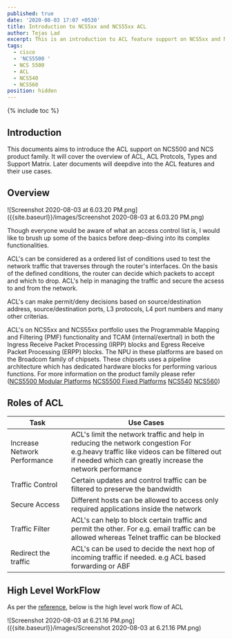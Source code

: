 ```yaml
---
published: true
date: '2020-08-03 17:07 +0530'
title: Introduction to NCS5xx and NCS55xx ACL
author: Tejas Lad
excerpt: This is an introduction to ACL feature support on NCS5xx and NCS55xx portfolio
tags:
  - cisco
  - 'NCS5500 '
  - NCS 5500
  - ACL
  - NCS540
  - NCS560
position: hidden
---
```

{% include toc %}

## Introduction

This documents aims to introduce the ACL support on NCS500 and NCS product family. It will cover the overview of ACL, ACL Protcols, Types and Support Matrix. Later documents will deepdive into the ACL features and their use cases.

## Overview

![Screenshot 2020-08-03 at 6.03.20 PM.png]({{site.baseurl}}/images/Screenshot 2020-08-03 at 6.03.20 PM.png)

Though everyone would be aware of what an access control list is, I would like to brush up some of the basics before deep-diving into its complex functionalities. 

ACL's can be considered as a ordered list of conditions used to test the network traffic that traverses through the router's interfaces. On the basis of the defined conditions, the router can decide which packets to accept and which to drop. ACL's help in managing the traffic and secure the acsess to and from the network.

ACL's can make permit/deny decisions based on source/destination address, source/destination ports, L3 protocols, L4 port numbers and many other criterias.

ACL's on NCS5xx and NCS55xx portfolio uses the Programmable Mapping and Filtering (PMF) functionality and TCAM (internal/exertnal) in both the Ingress Receive Packet Processing (IRPP) blocks and Egress Receive Packet Processing (ERPP) blocks. The NPU in these platforms are based on the Broadcom family of chipsets.  These chipsets uses a pipeline architecture which has dedicated hardware blocks for performing various functions. For more information on the product family please refer ([NCS5500 Modular Platforms](https://www.cisco.com/c/dam/en/us/products/collateral/routers/network-convergence-system-5500-series/ncs5500-modular-platform-architecture-white-paper.pdf "NCS5500 Modular Platforms") [NCS5500 Fixed Platforms](https://www.cisco.com/c/dam/en/us/products/collateral/routers/network-convergence-system-5500-series/ncs5500-fixed-platform-architecture-white-paper.pdf "NCS5500 Fixed Platforms") [NCS540](https://www.cisco.com/c/en/us/products/collateral/routers/network-convergence-system-540-series-routers/datasheet-c78-740296.html "NCS540") [NCS560](https://www.cisco.com/c/en/us/products/collateral/routers/network-convergence-system-560-series-routers/datasheet-c78-742029.html "NCS560"))

## Roles of ACL 

| Task                         | Use Cases                                                                                                                                                                                       |
|------------------------------|-------------------------------------------------------------------------------------------------------------------------------------------------------------------------------------------------|
| Increase Network Performance | ACL's limit the network traffic and help in reducing the network congestion For e.g.heavy traffic like videos can be filtered out if needed which can greatly  increase the network performance |
| Traffic Control              | Certain updates and control traffic can be filtered to preserve the bandwidth                                                                                                                   |
| Secure Access                | Different hosts can be allowed to access only required applications inside the network                                                                                                          |
| Traffic Filter               | ACL's can help to block certain traffic and permit the other. For e.g. email traffic can be allowed whereas Telnet traffic can be blocked                                                       |
| Redirect the traffic         | ACL's can be used to decide the next hop of incoming traffic if needed. e.g ACL based forwarding or ABF                                                                                         |

## High Level WorkFlow

As per the [reference](https://www.cisco.com/c/en/us/td/docs/iosxr/ncs5500/ip-addresses/71x/b-ip-addresses-cg-ncs5500-71x/b-ip-addresses-cg-ncs5500-71x_chapter_0111.html "reference"), below is the high level work flow of ACL 

![Screenshot 2020-08-03 at 6.21.16 PM.png]({{site.baseurl}}/images/Screenshot 2020-08-03 at 6.21.16 PM.png)



